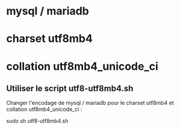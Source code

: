 # mysql / mariadb

# charset utf8mb4

# collation utf8mb4_unicode_ci


## Utiliser le script utf8-utf8mb4.sh

Changer l'encodage de mysql / mariadb pour le charset utf8mb4 et collation utf8mb4_unicode_ci :

sudo sh utf8-utf8mb4.sh
